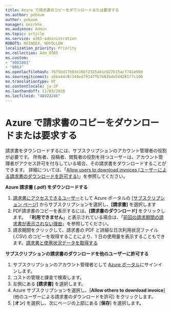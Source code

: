 ```yaml
---
title: Azure で請求書のコピーをダウンロードまたは要求する
ms.author: pebaum
author: pebaum
manager: mnirkhe
ms.audience: Admin
ms.topic: article
ms.service: o365-administration
ROBOTS: NOINDEX, NOFOLLOW
localization_priority: Priority
ms.collection: Adm_O365
ms.custom:
- "9003801"
- "6863"
ms.openlocfilehash: 76f5bd17b93e10bf2325ab1c027b15acf741e90e
ms.sourcegitcommit: a5ba4dc8c349ed79147f67b62bde544281f7c106
ms.translationtype: HT
ms.contentlocale: ja-JP
ms.lasthandoff: 11/03/2020
ms.locfileid: "48922246"
---
```

# <a name="download-or-request-a-copy-of-my-bill-in-azure"></a>Azure で請求書のコピーをダウンロードまたは要求する

請求書をダウンロードするには、サブスクリプションのアカウント管理者の役割が必要です。 所有者、投稿者、閲覧者の役割を持つユーザーは、アカウント管理者がアクセス許可を付与している場合、その請求書をダウンロードすることができます。 詳細については、「[Allow users to download invoices (ユーザーによる請求書のダウンロードを許可する)](https://docs.microsoft.com/azure/cost-management-billing/manage/manage-billing-access#opt-in)」を参照してください。

**Azure 請求書 (.pdf) をダウンロードする**

1. [請求書にアクセスできるユーザー](https://docs.microsoft.com/azure/cost-management-billing/manage/manage-billing-access?WT.mc_id=Portal-Microsoft_Azure_Support)として Azure ポータルの [[サブスクリプション ページ]](https://portal.azure.com/#blade/Microsoft_Azure_Billing/SubscriptionsBlade) からサブスクリプションを選択し、**[請求書]** を選択します
2. PDF請求書のコピーを表示するには、**[請求書のダウンロード]** をクリックします。 「**利用できません**」と表示されている場合は、「[前回の請求期間の請求書が表示されない理由](https://docs.microsoft.com/azure/cost-management-billing/manage/download-azure-invoice-daily-usage-date?WT.mc_id=Portal-Microsoft_Azure_Support#noinvoice)」を参照してください。
3. 請求期間をクリックして、請求書の PDF と詳細な日次利用状況ファイル (.CSV) のコピーを取得することにより、1 日の使用量を表示することもできます。[請求書と使用状況データを取得する](https://docs.microsoft.com/azure/cost-management-billing/manage/download-azure-invoice-daily-usage-date?WT.mc_id=Portal-Microsoft_Azure_Support)  

**サブスクリプションの請求書のダウンロードを他のユーザーに許可する**

1. サブスクリプションのアカウント管理者として [Azure ポータル](https://portal.azure.com/)にサインインします。
2. コストの管理と課金で検索します。
3. 左側にある **[請求書]** を選択します。
4. Azure サブスクリプションを選択し、[**Allow others to download invoice**] (他のユーザーによる請求書のダウンロードを許可) をクリックします。
5. [**オン**] を選択し、次にページの上部にある [**保存**] を選択します。
